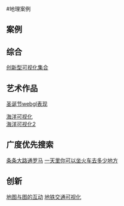 #地理案例


## 案例

## 综合
[创新型可视化集合](http://conceptviz.github.io/#/e30=)

## 艺术作品
[圣诞节webgl表现](http://christmasexperiments.com/)<br>

[海洋可视化](http://david.li/waves/)<br>
[海洋可视化2](https://www.windyty.com/)<br>

## 广度优先搜索
[条条大路通罗马](http://roadstorome.moovellab.com/explore)
[一天里你可以坐火车去多少地方](https://www.washingtonpost.com/news/worldviews/wp/2015/06/05/map-the-remarkable-distances-you-can-travel-on-a-european-train-in-less-than-a-day/)<br>

## 创新
[地图与图的互动](http://globe.cid.harvard.edu/?mode=productsphere&id=CU)
[地铁交通可视化](http://mbtaviz.github.io/)<br>
